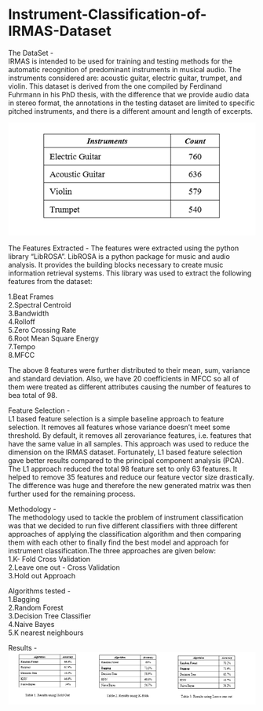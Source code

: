 # Instrument-Classification-of-IRMAS-Dataset

The DataSet -   
IRMAS is intended to be used for training and testing methods for the automatic recognition of predominant instruments in musical audio. The instruments considered are: acoustic guitar, electric guitar, trumpet, and violin. This dataset is derived from the one compiled by Ferdinand Fuhrmann in his PhD thesis, with the difference that we provide audio data in stereo format, the annotations in the testing dataset are limited to specific pitched instruments, and there is a different amount and length of excerpts.

![Screenshot](instrumentcount.png)

The Features Extracted -
The features were extracted using the python library “LibROSA”. LibROSA is a python package for music and audio analysis. It provides the building blocks necessary to create music information retrieval systems. This library was used to extract the following features from the dataset:  

1.Beat Frames   
2.Spectral Centroid   
3.Bandwidth   
4.Rolloff   
5.Zero Crossing Rate   
6.Root Mean Square Energy   
7.Tempo    
8.MFCC  
   
The above 8 features were further distributed to their mean, sum, variance and standard deviation. Also, we have 20 coefficients in MFCC so all of them were treated as different attributes causing the number of features to bea total of 98.   

Feature Selection -      
L1 based feature selection is a simple baseline approach to feature selection. It removes all features whose variance doesn’t meet some threshold. By default, it removes all zerovariance features, i.e. features that have the same value in all samples. This approach was used to reduce the dimension on the IRMAS dataset. Fortunately, L1 based feature selection gave better results compared to the principal component analysis (PCA). The L1 approach reduced the total 98 feature set to only 63 features. It helped to remove 35 features and reduce our feature vector size drastically. The difference was huge and therefore the new generated matrix was then further used for the remaining process.    

Methodology -   
The methodology used to tackle the problem of instrument classification was that we decided to run five different classifiers with three different approaches of applying the classification algorithm and then comparing them with each other to finally find the best model and approach for instrument classification.The three approaches are given below:   
1.K- Fold Cross Validation  
2.Leave one out - Cross Validation  
3.Hold out Approach  

Algorithms tested -  
1.Bagging   
2.Random Forest   
3.Decision Tree Classifier  
4.Naive Bayes   
5.K nearest neighbours  


Results -  
![Screenshot](Results.png)

